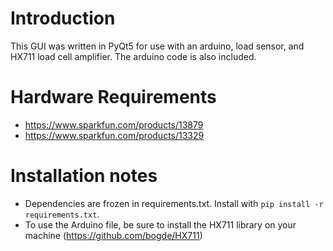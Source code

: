 # Introduction
This GUI was written in PyQt5 for use with an arduino, load sensor, and HX711 load cell amplifier. The arduino code is also included. 

# Hardware Requirements
- https://www.sparkfun.com/products/13879
- https://www.sparkfun.com/products/13329

# Installation notes
- Dependencies are frozen in requirements.txt. Install with `pip install -r requirements.txt`.
- To use the Arduino file, be sure to install the HX711 library on your machine (https://github.com/bogde/HX711)
